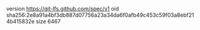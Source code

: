 version https://git-lfs.github.com/spec/v1
oid sha256:2e8a91a4bf3db887d07756a23a34da6f0afb49c453c59f03a8ebf214b415832e
size 6467
